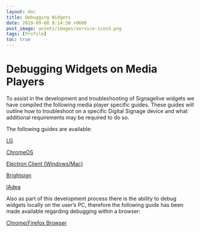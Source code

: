 ```yaml
---
layout: doc
title: Debugging Widgets
date: 2019-09-08 8:14:30 +0600
post_image: assets/images/service-icon3.png
tags: [Profile]
toc: true
---
```

# Debugging Widgets on Media Players

To assist in the development and troubleshooting of Signagelive widgets we have compiled the following media player specific guides. These guides will outline how to troubleshoot on a specific Digital Signage device and what additional requirements may be required to do so.

The following guides are available:

<a href="/debugging-lg/">LG</a>

<a href="/debugging-chrome/">ChromeOS</a>

<a href="/debugging-electron/">Electron Client (Windows/Mac)</a>

<a href="/debugging-brightsign/">Brightsign</a>

<a href="/debugging-iadea/">IAdea</a>

Also as part of this development process there is the ability to debug widgets locally on the user’s PC, therefore the following guide has been made available regarding debugging within a browser:

<a href="/debugging-browser/">Chrome/Firefox Browser</a>